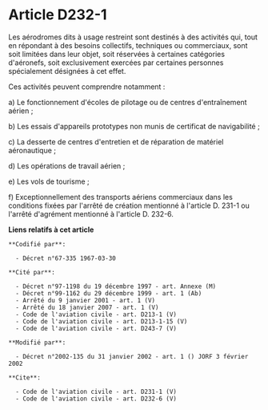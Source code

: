 # Article D232-1

Les aérodromes dits à usage restreint sont destinés à des activités qui, tout en répondant à des besoins collectifs,
techniques ou commerciaux, sont soit limitées dans leur objet, soit réservées à certaines catégories d'aéronefs, soit
exclusivement exercées par certaines personnes spécialement désignées à cet effet. 

Ces activités peuvent comprendre notamment : 

a) Le fonctionnement d'écoles de pilotage ou de centres d'entraînement aérien ; 

b) Les essais d'appareils prototypes non munis de certificat de navigabilité ; 

c) La desserte de centres d'entretien et de réparation de matériel aéronautique ; 

d) Les opérations de travail aérien ; 

e) Les vols de tourisme ; 

f) Exceptionnellement des transports aériens commerciaux dans les conditions fixées par l'arrêté de création mentionné à
l'article D. 231-1 ou l'arrêté d'agrément mentionné à l'article D. 232-6.

**Liens relatifs à cet article**

	**Codifié par**:

	  - Décret n°67-335 1967-03-30

	**Cité par**:

	  - Décret n°97-1198 du 19 décembre 1997 - art. Annexe (M)
	  - Décret n°99-1162 du 29 décembre 1999 - art. 1 (Ab)
	  - Arrêté du 9 janvier 2001 - art. 1 (V)
	  - Arrêté du 18 janvier 2007 - art. 1 (V)
	  - Code de l'aviation civile - art. D213-1 (V)
	  - Code de l'aviation civile - art. D213-1-15 (V)
	  - Code de l'aviation civile - art. D243-7 (V)

	**Modifié par**:

	  - Décret n°2002-135 du 31 janvier 2002 - art. 1 () JORF 3 février 2002

	**Cite**:

	  - Code de l'aviation civile - art. D231-1 (V)
	  - Code de l'aviation civile - art. D232-6 (V)
